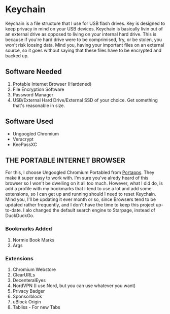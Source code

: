 # Keychain
Keychain is a file structure that I use for USB flash drives. Key is designed to keep privacy in mind on your USB devices. Keychain is basically livin out of an external drive as opposed to living on your internal hard drive. This is because if you're hard drive were to be comprimised, fry, or be stolen, you won't risk loosing data. Mind you, having your important files on an external source, so it goes without saying that these files have to be encrypted and backed up.

## Software Needed
1. Protable Internet Browser (Hardened)
2. File Encryption Software
3. Password Manager
4. USB/External Hard Drive/External SSD of your choice. Get something that's reasonable in size.

## Software Used
- Ungoogled Chromium
- Veracrypt
- KeePassXC

## THE PORTABLE INTERNET BROWSER
For this, I choose Ungoogled Chromium Portabled from [Portapps](https://github.com/portapps). They make it super easy to work with. I'm sure you've alredy heard of this browser so I won't be dwelling on it all too much. However, what I did do, is add a profile with my bookmarks that I tend to use a lot and add some extensions, so I can get up and running should I need to reset Keychain. Mind you, I'll be updating it ever month or so, since Browsers tend to be updated rather frequently, and I don't have the time to keep this project up-to-date. I alo changed the default search engine to Starpage, instead of DuckDuckGo.

### Bookmarks Added
1. Normie Book Marks
2. Args

### Extensions
1. Chromium Webstore
2. ClearURLs
3. DecenteralEyes
4. NordVPN (I use Nord, but you can use whatever you want)
5. Privacy Badger
6. Sponsorblock
7. uBlock Origin
8. Tabliss - For new Tabs
